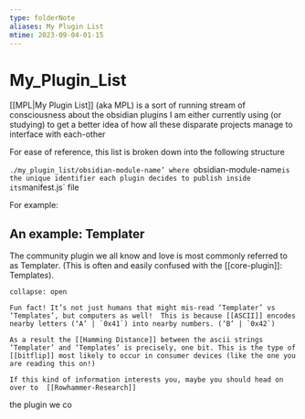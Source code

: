 ```yaml
---
type: folderNote
aliases: My Plugin List
mtime: 2023-09-04-01-15
---
```


# My_Plugin_List
[[MPL|My Plugin List]] (aka MPL) is a sort of running stream of consciousness about the obsidian plugins I am either currently using (or studying) to get a better idea of how all these disparate projects manage to interface with each-other

For ease of reference, this list is broken down into the following structure

`./my_plugin_list/obsidian-module-name’
 where `obsidian-module-name` is the unique identifier each plugin decides to publish inside its `manifest.js`  file

For example: 
## An example: Templater
The community plugin we all know and love is most commonly referred to as Template*r*. (This is often and easily confused with the [[core-plugin]]: Template*s*). 

```ad-info
collapse: open

Fun fact! It’s not just humans that might mis-read ‘Templater’ vs ‘Templates’, but computers as well!  This is because [[ASCII]] encodes nearby letters (‘A’ | `0x41`) into nearby numbers. (‘B’ | `0x42`)

As a result the [[Hamming Distance]] between the ascii strings ‘Templater’ and ‘Templates’ is precisely, one bit. This is the type of [[bitflip]] most likely to occur in consumer devices (like the one you are reading this on!)

If this kind of information interests you, maybe you should head on over to  [[Rowhammer-Research]]
```




the plugin we co




